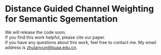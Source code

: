 # Distance Guided Channel Weighting for Semantic Sgementation
We will release the code soon.  
If you find this work helpful, please cite our paper.  
If you have any questions about this work, feel free to contact me. My email address is zhulanyun@buaa.edu.cn.
